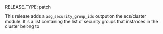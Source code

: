RELEASE_TYPE: patch

This release adds a `asg_security_group_ids` output on the ecs/cluster module. It is a list containing the list of security groups that instances in the cluster belong to